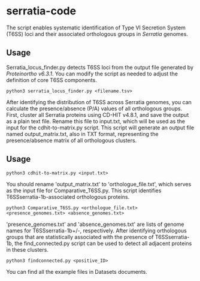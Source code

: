 # serratia-code
The script enables systematic identification of Type VI Secretion System (T6SS) loci and their associated orthologous groups in *Serratia* genomes.

## Usage
Serratia_locus_finder.py detects T6SS loci from the output file generated by *Proteinortho v6.3.1*. You can modify the script as needed to adjust the definition of core T6SS components.

```shell
python3 serratia_locus_finder.py <filename.tsv>
```
After identifying the distribution of T6SS across Serratia genomes, you can calculate the presence/absence (P/A) values of all orthologous groups. First, cluster all Serratia proteins using CD-HIT v4.8.1, and save the output as a plain text file. Rename this file to input.txt, which will be used as the input for the cdhit-to-matrix.py script. This script will generate an output file named output_matrix.txt, also in TXT format, representing the presence/absence matrix of all orthologous clusters.

## Usage

```shell
python3 cdhit-to-matrix.py <input.txt>
```
You should rename 'output_matrix.txt' to 'orthologue_file.txt', which serves as the input file for Comparative_T6SS.py. This script identifies T6SSserratia-1b-associated orthologous proteins.

```shell
python3 Comparative_T6SS.py <orthologue_file.txt> <presence_genomes.txt> <absence_genomes.txt>
```
'presence_genomes.txt' and 'absence_genomes.txt' are lists of genome names  for T6SSserratia-1b+/-, respectively. After identifying orthologous groups that are statistically associated with the presence of T6SSserratia-1b, the find_connected.py script can be used to detect all adjacent proteins in these clusters.

```shell
python3 findconnected.py <positive_ID>
```

You can find all the example files in Datasets documents.
